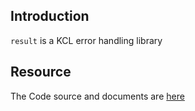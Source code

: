 ## Introduction

`result` is a KCL error handling library

## Resource

The Code source and documents are [here](https://github.com/kcl-lang/modules/tree/main/result)
